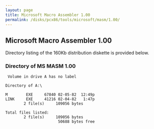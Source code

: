 ```yaml
---
layout: page
title: Microsoft Macro Assembler 1.00
permalink: /disks/pcx86/tools/microsoft/masm/1.00/
---
```


Microsoft Macro Assembler 1.00
---

Directory listing of the 160Kb distribution diskette is provided below.

### Directory of MS MASM 1.00

	 Volume in drive A has no label

	Directory of A:\

	M        EXE     67840 02-05-82  12:49p
	LINK     EXE     41216 02-04-82   1:47p
	        2 file(s)     109056 bytes

	Total files listed:
	        2 file(s)     109056 bytes
	                       50688 bytes free
